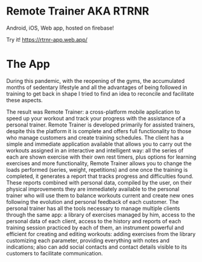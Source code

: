 # Remote Trainer AKA RTRNR
Android, iOS, Web app, hosted on firebase!

Try it! https://rtrnr-app.web.app/

# The App

During this pandemic, with the reopening of the gyms, the accumulated months of sedentary lifestyle and all
the advantages of being followed in training to get back in shape I tried to find an idea
to reconcile and facilitate these aspects.
 
The result was Remote Trainer: a cross-platform mobile application to speed up
your workout and track your progress with the assistance of a personal trainer.
Remote Trainer is developed primarily for assisted trainers, despite this the platform
it is complete and offers full functionality to those who manage customers and create training schedules.
The client has a simple and immediate application available that allows you to carry out the
workouts assigned in an interactive and intelligent way: all the series of each are shown
exercise with their own rest timers, plus options for learning exercises and more
functionality, Remote Trainer allows you to change the loads performed (series, weight, repetitions) and one
once the training is completed, it generates a report that tracks progress and difficulties
found. These reports combined with personal data, compiled by the user, on their physical improvements
they are immediately available to the personal trainer who will use them to balance workouts
current and create new ones following the evolution and personal feedback of each customer.
The personal trainer has all the tools necessary to manage multiple clients through the
same app: a library of exercises managed by him, access to the personal data of each client, access
to the history and reports of each training session practiced by each of them, an instrument
powerful and efficient for creating and editing workouts: adding exercises from the library
customizing each parameter, providing everything with notes and indications; also can
add social contacts and contact details visible to its customers to facilitate communication.
